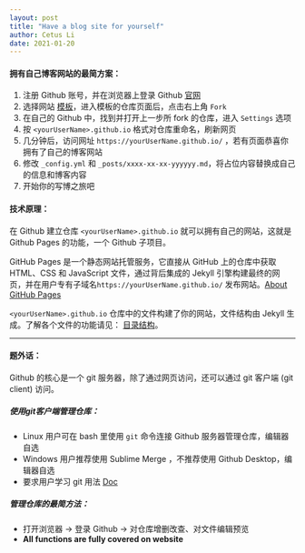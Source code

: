 ```yaml
---
layout: post
title: "Have a blog site for yourself"
author: Cetus Li
date: 2021-01-20
---
```

#### <b>拥有自己博客网站的最简方案：</b>
1. 注册 Github 账号，并在浏览器上登录 Github [官网][github]
2. 选择网站 [模板][gh-themes]，进入模板的仓库页面后，点击右上角 `Fork`
3. 在自己的 Github 中，找到并打开上一步所 fork 的仓库，进入 `Settings` 选项
4. 按 `<yourUserName>.github.io` 格式对仓库重命名，刷新网页
5. 几分钟后，访问网址 `https://yourUserName.github.io/` ，若有页面恭喜你拥有了自己的博客网站
6. 修改 `_config.yml` 和 `_posts/xxxx-xx-xx-yyyyyy.md`，将占位内容替换成自己的信息和博客内容
7. 开始你的写博之旅吧

#### <b>技术原理：</b>
在 Github 建立仓库 `<yourUserName>.github.io` 就可以拥有自己的网站，这就是 Github Pages 的功能，一个 Github 子项目。

GitHub Pages 是一个静态网站托管服务，它直接从 GitHub 上的仓库中获取 HTML、CSS 和 JavaScript 文件，通过背后集成的 Jekyll 引擎构建最终的网页，并在用户专有子域名`https://yourUserName.github.io/` 发布网站。[About GitHub Pages][github-pages]

`<yourUserName>.github.io` 仓库中的文件构建了你的网站，文件结构由 Jekyll 生成。了解各个文件的功能请见： [目录结构][file-structure]。

-------------
#### <b>题外话：</b>
Github 的核心是一个 git 服务器，除了通过网页访问，还可以通过 git 客户端 (git client) 访问。

##### <b>使用git客户端管理仓库：</b>
 - Linux 用户可在 bash 里使用 `git` 命令连接 Github 服务器管理仓库，编辑器自选
 - Windows 用户推荐使用 Sublime Merge ，不推荐使用 Github Desktop，编辑器自选
 - 要求用户学习 git 用法 [Doc][git]

##### <b>管理仓库的最简方法：</b>
 - 打开浏览器 -> 登录 Github -> 对仓库增删改查、对文件编辑预览
 - <b>All functions are fully covered on website</b>















[github]: https://github.com/
[gh-themes]: https://pages.github.com/themes/
[file-structure]: https://www.jekyll.com.cn/docs/structure/
[github-pages]: https://docs.github.com/en/github/working-with-github-pages/about-github-pages
[git]: https://git-scm.com/doc
